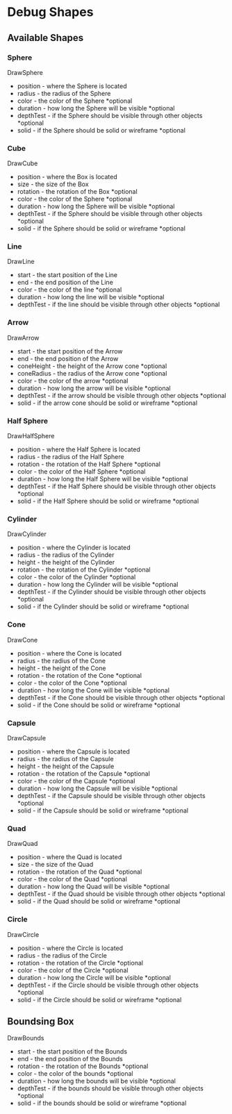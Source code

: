 # Debug Shapes

## Available Shapes

### Sphere
DrawSphere
- position - where the Sphere is located
- radius - the radius of the Sphere
- color - the color of the Sphere *optional
- duration - how long the Sphere will be visible *optional
- depthTest - if the Sphere should be visible through other objects *optional
- solid - if the Sphere should be solid or wireframe *optional

### Cube
DrawCube
- position - where the Box is located
- size - the size of the Box
- rotation - the rotation of the Box *optional
- color - the color of the Sphere *optional
- duration - how long the Sphere will be visible *optional
- depthTest - if the Sphere should be visible through other objects *optional
- solid - if the Sphere should be solid or wireframe *optional

### Line
DrawLine
- start - the start position of the Line
- end - the end position of the Line
- color - the color of the line *optional
- duration - how long the line will be visible *optional
- depthTest - if the line should be visible through other objects *optional

### Arrow
DrawArrow
- start - the start position of the Arrow
- end - the end position of the Arrow
- coneHeight - the height of the Arrow cone *optional
- coneRadius - the radius of the Arrow cone *optional
- color - the color of the arrow *optional
- duration - how long the arrow will be visible *optional
- depthTest - if the arrow should be visible through other objects *optional
- solid - if the arrow cone should be solid or wireframe *optional

### Half Sphere
DrawHalfSphere
- position - where the Half Sphere is located
- radius - the radius of the Half Sphere
- rotation - the rotation of the Half Sphere *optional
- color - the color of the Half Sphere *optional
- duration - how long the Half Sphere will be visible *optional
- depthTest - if the Half Sphere should be visible through other objects *optional
- solid - if the Half Sphere should be solid or wireframe *optional

### Cylinder
DrawCylinder
- position - where the Cylinder is located
- radius - the radius of the Cylinder
- height - the height of the Cylinder
- rotation - the rotation of the Cylinder *optional
- color - the color of the Cylinder *optional
- duration - how long the Cylinder will be visible *optional
- depthTest - if the Cylinder should be visible through other objects *optional
- solid - if the Cylinder should be solid or wireframe *optional

### Cone
DrawCone
- position - where the Cone is located
- radius - the radius of the Cone
- height - the height of the Cone
- rotation - the rotation of the Cone *optional
- color - the color of the Cone *optional
- duration - how long the Cone will be visible *optional
- depthTest - if the Cone should be visible through other objects *optional
- solid - if the Cone should be solid or wireframe *optional

### Capsule
DrawCapsule
- position - where the Capsule is located
- radius - the radius of the Capsule
- height - the height of the Capsule
- rotation - the rotation of the Capsule *optional
- color - the color of the Capsule *optional
- duration - how long the Capsule will be visible *optional
- depthTest - if the Capsule should be visible through other objects *optional
- solid - if the Capsule should be solid or wireframe *optional

### Quad
DrawQuad
- position - where the Quad is located
- size - the size of the Quad
- rotation - the rotation of the Quad *optional
- color - the color of the Quad *optional
- duration - how long the Quad will be visible *optional
- depthTest - if the Quad should be visible through other objects *optional
- solid - if the Quad should be solid or wireframe *optional

### Circle
DrawCircle
- position - where the Circle is located
- radius - the radius of the Circle
- rotation - the rotation of the Circle *optional
- color - the color of the Circle *optional
- duration - how long the Circle will be visible *optional
- depthTest - if the Circle should be visible through other objects *optional
- solid - if the Circle should be solid or wireframe *optional

## Boundsing Box
DrawBounds
- start - the start position of the Bounds
- end - the end position of the Bounds
- rotation - the rotation of the Bounds *optional
- color - the color of the bounds *optional
- duration - how long the bounds will be visible *optional
- depthTest - if the bounds should be visible through other objects *optional
- solid - if the bounds should be solid or wireframe *optional
